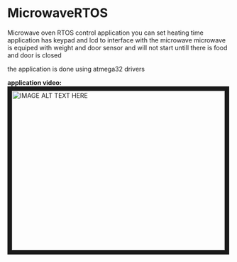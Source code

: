 # MicrowaveRTOS
 Microwave oven RTOS control application you can set heating time application has keypad and lcd to interface with the microwave microwave is equiped with weight and door sensor and will not start untill there is food and door is closed
 
 the application is done using atmega32 drivers 
 
 __application video:__
 <a href="http://www.youtube.com/watch?feature=player_embedded&v=yAgk1fpaBcY
 " target="_blank"><img src="http://img.youtube.com/vi/yAgk1fpaBcY/0.jpg" 
 alt="IMAGE ALT TEXT HERE" width="480" height="360" border="10" /></a>